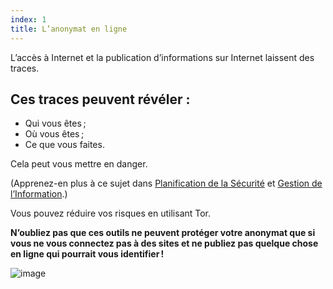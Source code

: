 ```yaml
---
index: 1
title: L’anonymat en ligne
---
```

L’accès à Internet et la publication d’informations sur Internet laissent des traces.

## Ces traces peuvent révéler :

*   Qui vous êtes ;
*   Où vous êtes ;
*   Ce que vous faites.

Cela peut vous mettre en danger.

(Apprenez-en plus à ce sujet dans [Planification de la Sécurité](umbrella://assess-your-risk/security-planning) et [Gestion de l’Information](umbrella://information/managing-information).)

Vous pouvez réduire vos risques en utilisant Tor.

**N’oubliez pas que ces outils ne peuvent protéger votre anonymat que si vous ne vous connectez pas à des sites et ne publiez pas quelque chose en ligne qui pourrait vous identifier !**

![image](interneta1.png)